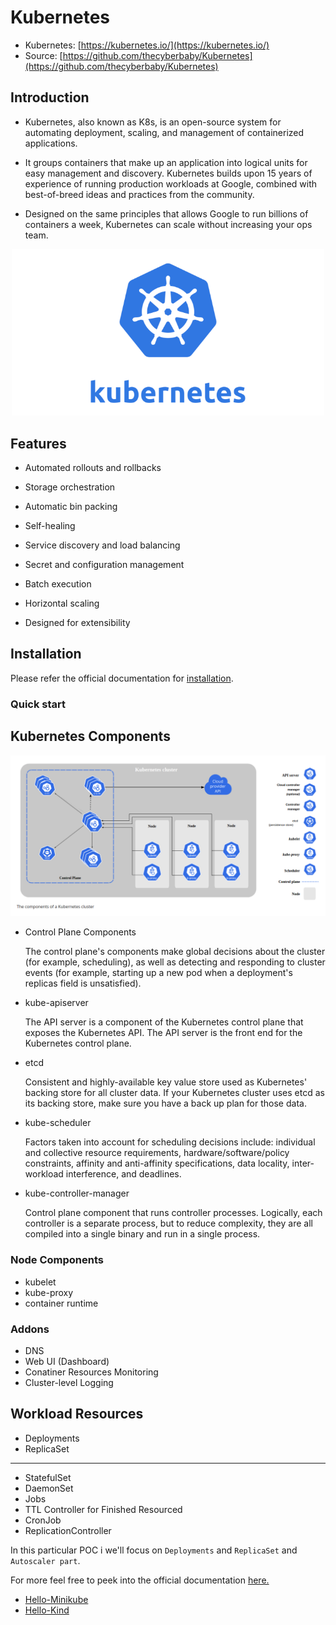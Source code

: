 # Kubernetes

- Kubernetes: [https://kubernetes.io/](https://kubernetes.io/)
- Source: [https://github.com/thecyberbaby/Kubernetes](https://github.com/thecyberbaby/Kubernetes)

## Introduction

- Kubernetes, also known as K8s, is an open-source system for automating deployment, scaling, and management of containerized applications.

- It groups containers that make up an application into logical units for easy management and discovery. Kubernetes builds upon 15 years of experience of running production workloads at Google, combined with best-of-breed ideas and practices from the community.

- Designed on the same principles that allows Google to run billions of containers a week, Kubernetes can scale without increasing your ops team.

<p align="center">
    <img src="snaps/Kubernetes_New.png" width="500" />
</p>

## Features

- Automated rollouts and rollbacks
  
- Storage orchestration 

- Automatic bin packing

- Self-healing

- Service discovery and load balancing

- Secret and configuration management

- Batch execution

- Horizontal scaling

- Designed for extensibility


## Installation

Please refer the official documentation for [installation](https://kubernetes.io/docs/tasks/tools/).


### Quick start

## Kubernetes Components

 <p align="center">
    <img src="snaps/k8sComponents.png" width="900" />
</p>

- Control Plane Components

  The control plane's components make global decisions about the cluster (for example, scheduling), as well as detecting and responding to cluster events (for example, starting up a new pod when a deployment's replicas field is unsatisfied).

- kube-apiserver 

  The API server is a component of the Kubernetes control plane that exposes the Kubernetes API. The API server is the front end for the Kubernetes control plane.

- etcd

  Consistent and highly-available key value store used as Kubernetes' backing store for all cluster data.
  If your Kubernetes cluster uses etcd as its backing store, make sure you have a back up plan for those data.

- kube-scheduler 

  Factors taken into account for scheduling decisions include: individual and collective resource requirements, hardware/software/policy constraints, affinity and anti-affinity specifications, data locality, inter-workload interference, and deadlines.

- kube-controller-manager 

  Control plane component that runs controller processes. Logically, each controller is a separate process, but to reduce complexity, they are all compiled into a single binary and run in a single process.


### Node Components 

 - kubelet
 - kube-proxy
 - container runtime

### Addons

 - DNS
 - Web UI (Dashboard)
 - Conatiner Resources Monitoring
 - Cluster-level Logging


## Workload Resources

 - Deployments
 - ReplicaSet
 ---------------------------------------
 - StatefulSet
 - DaemonSet
 - Jobs
 - TTL Controller for Finished Resourced
 - CronJob
 - ReplicationController

In this particular POC i we'll focus on `Deployments` and `ReplicaSet` and `Autoscaler part`.

For more feel free to peek into the official documentation [here.](https://kubernetes.io/docs/concepts/workloads/controllers/)

  - [Hello-Minikube](https://kubernetes.io/docs/tutorials/hello-minikube/)
  - [Hello-Kind](https://kind.sigs.k8s.io/)